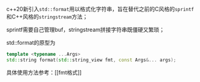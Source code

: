 c++20新引入`std::format`用以格式化字符串，旨在替代之前的C风格的`sprintf`和C++风格的`stringstream`方法；

sprintf需要自己管理buf，stringstream拼接字符串既僵硬又繁琐；

std::format的原型为
```c++
template <typename ...Args>
std::string format(std::string_view fmt, const Args&... args);
```

具体使用方法参考：[[fmt格式]]